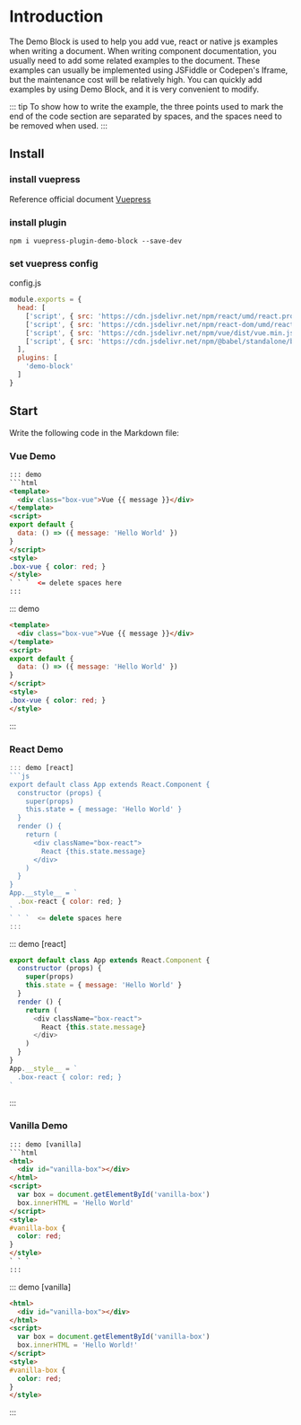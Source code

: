 # Introduction

The Demo Block is used to help you add vue, react or native js examples when writing a document. When writing component documentation, you usually need to add some related examples to the document. These examples can usually be implemented using JSFiddle or Codepen's Iframe, but the maintenance cost will be relatively high. You can quickly add examples by using Demo Block, and it is very convenient to modify.

::: tip
To show how to write the example, the three points used to mark the end of the code section are separated by spaces, and the spaces need to be removed when used.
:::

## Install

### install vuepress

Reference official document [Vuepress](https://vuepress.vuejs.org)
 
### install plugin

```
npm i vuepress-plugin-demo-block --save-dev
```

### set vuepress config

config.js
```js
module.exports = {
  head: [
    ['script', { src: 'https://cdn.jsdelivr.net/npm/react/umd/react.production.min.js' }],
    ['script', { src: 'https://cdn.jsdelivr.net/npm/react-dom/umd/react-dom.production.min.js' }],
    ['script', { src: 'https://cdn.jsdelivr.net/npm/vue/dist/vue.min.js' }],
    ['script', { src: 'https://cdn.jsdelivr.net/npm/@babel/standalone/babel.min.js' }],
  ],
  plugins: [
    'demo-block'
  ]
}
```

## Start

Write the following code in the Markdown file:

### Vue Demo

```html
::: demo
```html
<template>
  <div class="box-vue">Vue {{ message }}</div>
</template>
<script>
export default {
  data: () => ({ message: 'Hello World' })
}
</script>
<style>
.box-vue { color: red; }
</style>
` ` `  <= delete spaces here
:::
```

::: demo
```html
<template>
  <div class="box-vue">Vue {{ message }}</div>
</template>
<script>
export default {
  data: () => ({ message: 'Hello World' })
}
</script>
<style>
.box-vue { color: red; }
</style>
```
:::

### React Demo

```js
::: demo [react]
```js
export default class App extends React.Component {
  constructor (props) {
    super(props)
    this.state = { message: 'Hello World' }
  }
  render () {
    return (
      <div className="box-react">
        React {this.state.message}
      </div>
    )
  }
}
App.__style__ = `
  .box-react { color: red; }   
`
` ` `  <= delete spaces here
:::
```

::: demo [react]
```js
export default class App extends React.Component {
  constructor (props) {
    super(props)
    this.state = { message: 'Hello World' }
  }
  render () {
    return (
      <div className="box-react">
        React {this.state.message}
      </div>
    )
  }
}
App.__style__ = `
  .box-react { color: red; }   
`
```
:::

### Vanilla Demo

```html
::: demo [vanilla]
```html
<html>
  <div id="vanilla-box"></div>
</html>
<script>
  var box = document.getElementById('vanilla-box')
  box.innerHTML = 'Hello World'
</script>
<style>
#vanilla-box {
  color: red;
}
</style>
` ` `
:::
```

::: demo [vanilla]
```html
<html>
  <div id="vanilla-box"></div>
</html>
<script>
  var box = document.getElementById('vanilla-box')
  box.innerHTML = 'Hello World!'
</script>
<style>
#vanilla-box {
  color: red;
}
</style>
```
:::
